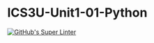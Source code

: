 # ICS3U-Unit1-01-Python

[![GitHub's Super Linter](https://github.com/Dahrio-Francois/ICS3U-Unit1-01-Python/workflows/GitHub's%20Super%20Linter/badge.svg)](https://github.com/Dahrio-Francois/ICS3U-Unit1-01-Python/actions)
